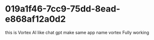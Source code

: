 # 019a1f46-7cc9-75dd-8ead-e868af12a0d2
this is Vortex AI like chat gpt make same app name vortex Fully working

